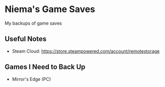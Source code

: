 # Niema's Game Saves
My backups of game saves

## Useful Notes
* Steam Cloud: https://store.steampowered.com/account/remotestorage

## Games I Need to Back Up
* Mirror's Edge (PC)